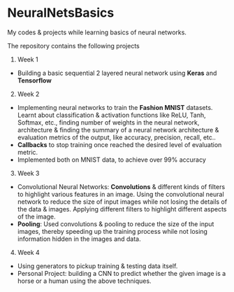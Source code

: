 # NeuralNetsBasics
My codes & projects while learning basics of neural networks. 

The repository contains the following projects
1. Week 1
  * Building a basic sequential 2 layered neural network using **Keras** and **Tensorflow**

2. Week 2
  * Implementing neural networks to train the **Fashion MNIST** datasets. Learnt about classification & activation functions like ReLU, Tanh, Softmax, etc., finding number of weights in the neural network, architecture & finding the summary of a neural network architecture & evaluation metrics of the output, like accuracy, precision, recall, etc..
  * **Callbacks** to stop training once reached the desired level of evaluation metric.
  * Implemented both on MNIST data, to achieve over 99% accuracy

3. Week 3
  * Convolutional Neural Networks: **Convolutions** & different kinds of filters to highlight various features in an image. Using the convolutional neural network to reduce the size of input images while not losing the details of the data & images. Applying different filters to highlight different aspects of the image.
  * **Pooling**: Used convolutions & pooling to reduce the size of the input images, thereby speeding up the training process while not losing information hidden in the images and data.

4. Week 4
  * Using generators to pickup training & testing data itself.
  * Personal Project: building a CNN to predict whether the given image is a horse or a human using the above techniques.
